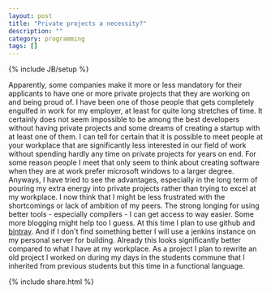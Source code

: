 ```yaml
---
layout: post
title: "Private projects a necessity?"
description: ""
category: programming
tags: []
---
```

{% include JB/setup %}

Apparently, some companies make it more or less mandatory for their applicants to have one or more private projects that they are
working on and being proud of. I have been one of those people that gets completely engulfed in work for my employer, at least for
quite long stretches of time. It certainly does not seem impossible to be among the best developers without having private projects
and some dreams of creating a startup with at least one of them. I can tell for certain that it is possible to meet people at your
workplace that are significantly less interested in our field of work without spending hardly any time on private projects for years
on end. For some reason people I meet that only seem to think about creating software when they are at work prefer microsoft windows
to a larger degree. Anyways, I have tried to see the advantages, especially in the long term of pouring my extra energy into private
projects rather than trying to excel at my workplace. I now think that I might be less frustrated with the shortcomings or lack of
ambition of my peers. The strong longing for using better tools - especially compilers - I can get access to way easier. Some more
blogging might help too I guess. At this time I plan to use github and [bintray](https://bintray.com/). And if I don't find
something better I will use a jenkins instance on my personal server for building. Already this looks significantly better compared
to what I have at my workplace. As a project I plan to rewrite an old project I worked on during my days in the students commune
that I inherited from previous students but this time in a functional language.

{% include share.html %}
